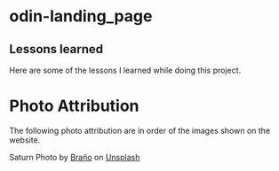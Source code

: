 # odin-landing_page

## Lessons learned

Here are some of the lessons I learned while doing this project.

# Photo Attribution

The following photo attribution are in order of the images shown on the website.

Saturn Photo by <a
href="https://unsplash.com/@3dparadise?utm_source=unsplash&utm_medium=referral&utm_content=creditCopyText">Braňo</a>
on <a
href="https://unsplash.com/s/photos/universe?utm_source=unsplash&utm_medium=referral&utm_content=creditCopyText">Unsplash</a>



  